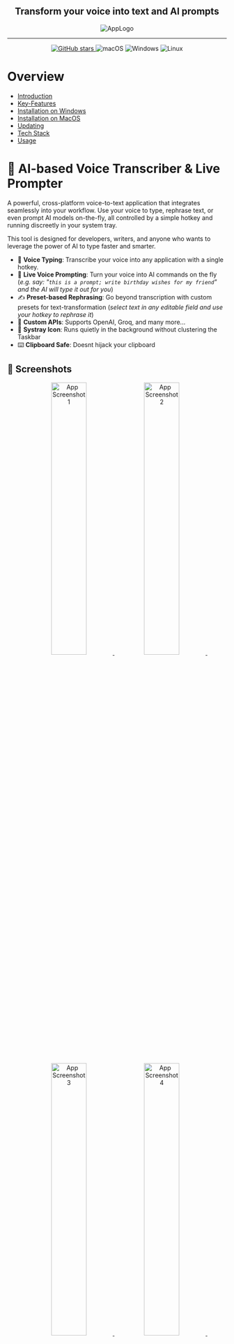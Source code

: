 <h2 align="center">Transform your voice into text and AI prompts</h2>
<p align="center">
    <img src="readme/app.png" alt="AppLogo" />
</p>


--------

<p align="center">
<!-- GitHub Stars Badge -->
<a href="https://github.com/bjspi/WhisperTyper" target="_blank">
    <img alt="GitHub stars" src="https://img.shields.io/github/stars/bjspi/WhisperTyper?style=flat-square" />
</a>
<!-- Platform Support Badges -->
<img alt="macOS" src="https://img.shields.io/badge/-macOS-black?style=flat-square&logo=apple&logoColor=white" />
<img alt="Windows" src="https://img.shields.io/badge/-Windows-blue?style=flat-square&logo=windows&logoColor=white" />
<img alt="Linux" src="https://img.shields.io/badge/-Linux-yellow?style=flat-square&logo=linux&logoColor=white" />
</p>

# Overview
- [Introduction](#ai-based-voice-transcriber--live-prompter)
- [Key-Features](#key-features)
- [Installation on Windows](#installation)
- [Installation on MacOS](#installation-on-macos)
- [Updating](#updating)
- [Tech Stack](#tech-stack)
- [Usage](#usage)

# 📖  AI-based Voice Transcriber & Live Prompter
A powerful, cross-platform voice-to-text application that integrates seamlessly into your workflow. 
Use your voice to type, rephrase text, or even prompt AI models on-the-fly, all controlled by a simple hotkey and running discreetly in your system tray.

This tool is designed for developers, writers, and anyone who wants to leverage the power of AI to type faster and smarter.

- 🎤 **Voice Typing**: Transcribe your voice into any application with a single hotkey.
- 🚀 **Live Voice Prompting**: Turn your voice into AI commands on the fly (_e.g. say: "`this is a prompt; write birthday wishes for my friend`" and the AI will type it out for you_)
- ✍️ **Preset-based Rephrasing**: Go beyond transcription with custom presets for text-transformation (_select text in any editable field and use your hotkey to rephrase it_)
- 🔧 **Custom APIs**: Supports OpenAI, Groq, and many more...
- 🤫 **Systray Icon**: Runs quietly in the background without clustering the Taskbar
- ⌨️ **Clipboard Safe**: Doesnt hijack your clipboard

## 📱 Screenshots

<p align="center">
    <a href="readme_images/screenshots/01.jpg" target="_blank">
        <img src="readme/screenshots/01.jpg" alt="App Screenshot 1" width="40%" />
    </a>&nbsp;
    <a href="readme/screenshots/02.jpg" target="_blank">
        <img src="readme/screenshots/02.jpg" alt="App Screenshot 2" width="40%" />
    </a>&nbsp;
    <a href="readme/screenshots/03.jpg" target="_blank">
        <img src="readme/screenshots/03.jpg" alt="App Screenshot 3" width="40%" />
    </a>&nbsp;
    <a href="readme/screenshots/04.jpg" target="_blank">
        <img src="readme/screenshots/04.jpg" alt="App Screenshot 4" width="40%" />
    </a>&nbsp;
</p>

---

## 💖 Key Features

-   **Global Voice Typing**: Transcribe your voice into any application with a single hotkey.
-   **AI-Powered**: Supports OpenAI (Whisper, GPT models), Groq and any other Whisper-API with identical API-design for fast and accurate transcription and rephrasing.
-   **LivePrompting**: A revolutionary feature! Use trigger words to turn your speech directly into a prompt for an AI, which then types out the result.
    -   *Example*: Speak `"prompt, write a short poem about rain"` and the AI will type the poem for you (based on your rephrasing prompt)
-   **Context-Aware Rephrasing**: Automatically use text you've highlighted on your screen as context for your voice prompts.
-   **Clipboard Safe**: Your clipboard is sacred. The app restores its previous content after pasting, so you never lose what you had copied. This is a major advantage over other tools that hijack your clipboard.
-   **Discreet Operation**: Runs quietly in the system tray without cluttering your taskbar (e.g., using `pythonw.exe` on Windows).
-   **Full Customization**:
    -   Customizable API endpoints, keys, models, and temperature settings for both transcription and rephrasing.
    -   Fine-tune transcription with custom prompts to improve accuracy for specific jargon or formatting.
    -   Adjustable microphone **volume gain** to boost input from quieter microphones, significantly increasing accuracy.
-   **Multi-Language UI**: The application interface is available in English, German, Spanish, and French.
-   **Cross-Platform**: Works on Windows, macOS, and Linux.

## ⬇️ Download & Installation

1.  Clone the repository (or download the ZIP file). Cloning will simplify the update later on.
    ```bash
    git clone https://github.com/bjspi/WhisperTyper.git
    cd WhisperTyper
    ```
2.  Install the required Python packages:
    ```bash
    pip install -r requirements.txt
    ```
    > **Note for macOS users**: See full [macOS installation instructions](#installation-on-macos) below.
    
3.  Run the application, for headless operation on Windows, use `pythonw` instead of python -> No window will be shown on the Taskbar.
    ```bash
    python run.py
    # or
    pythonw run.py
    ```

## ⬇️🍏 Installation on MacOS

This tool is fully functional on macOS but requires additional setup for microphone and hotkey access. For the best experience, creating a standalone App Bundle using PyInstaller is recommended. This allows you to grant the necessary Input Monitoring and Accessibility permissions in System Settings, ensuring seamless operation.

Known Issue: The hotkey-setting button in the UI is disabled on macOS to prevent a crash. To change hotkeys, please edit the input fields in the settings menu directly and restart the application for the changes to take effect.

1. Install PortAudio using Homebrew. This is necessary in any case.
    ```bash
    brew install portaudio
    ```

2. Install the required Python packages - this will install the requirements. If you want to work with a isolated virtual environment, you can create one first and activate it.
   ```bash
   # Create a virtual environment (optional but recommended)
    python3 -m venv venv
    source venv/bin/activate  # Activate the virtual 
   
   # Install the required packages (not optional)
    pip install -r requirements.txt
   ```

3. This is the recommended way on MacOS for proper permission Management: Create an App-bundle for easier access and separated Permissions-management:
   1. You'd need to install pyinstaller via pip:
    ```bash
    # If you are using a virtual environment, make sure it is activated
    source venv/bin/activate
   
    # Install pyinstaller globally or in your virtual environment
    pip install pyinstaller
    ```
   2. Then under directory deploy, `chmod +x deploy_mac.sh` and run the script. The app icons are already prepared as Iconset for Usage under MacOS, so you should not need to worry about any details creating the app bundle.
    ```bash
    ./deploy_mac.sh
    ```
   
   3. In the `dist` folder you'll find the AppBundle. Run it and grant access to the microphone and Input Monitoring when prompted. 
   
4. Alternative to step 3, you could directly run from sources. This needs a workaround for permissions management:
   1. Locate your default Python environment (it may be managed by pyenv or another tool). You can check with:
       ```bash
       which python3
       ```
   
   2. Add your Python interpreter and Terminal to the **Accessibility** permissions as well as the microphone permissions:
       - Go to **System Settings** \> **Privacy & Security** \> **Accessibility**.
       - Click the **+** button and add the path to your Python executable (from step 2).
       - If you are using a virtual environment, add the path to the `python` executable inside your virtual environment's `bin` directory.
       - Example path: `/Users/yourusername/.pyenv/versions/3.11.4/bin/python3`
      <p align="center">
           <img src="readme/MacOS_accessibility.jpg" alt="App Screenshot" width="80%" />
       </p>

   3. Start the application using your Python interpreter:
       ```bash
      # Optionally activate your virtual environment if you created one
       source venv/bin/activate  # If you created a virtual environment
      
      # Run the application
       python run.py
       ```
5. In any case, when using your configured hotkey for the first time, macOS will prompt for microphone access. Allow it.
    <p align="center">
        <img src="readme/MacOS_audio.jpg" alt="App Screenshot" width="50%" />
    </p>

## ↗️ Updating
To update the application, simply pull the latest changes from the repository if you've originally cloned it. If you downloaded the ZIP file, download the latest version and replace your old files with the new ones.
```bash
git pull origin main
```

Optionally if you run it as App Bundle under MacOS you can also run the deploy script again to update the app bundle:
```bash
# Optionally activate your virtual environment if you created one
source venv/bin/activate 

# Navigate to the deploy directory and create a new app bundle
cd deploy
chmod +x deploy_mac.sh
./deploy_mac.sh
```

[//]: # (## 🧑‍💻 Tech Stack)
[//]: # (<p align="center">)
[//]: # (  <img alt="Python" src="https://img.shields.io/badge/Python-3776AB?style=flat-square&logo=python&logoColor=white" />)
[//]: # (  <img alt="PyQt" src="https://img.shields.io/badge/PyQt-41CD52?style=flat-square&logo=qt&logoColor=white" />)
[//]: # (</p>)

## 🤝  Contributing
Feel free to contribute to this project! Whether it's fixing bugs, adding features, or improving documentation, 
your contributions are welcome. 

Please follow the standard GitHub workflow: fork the repository, make your changes, and submit a pull request.
